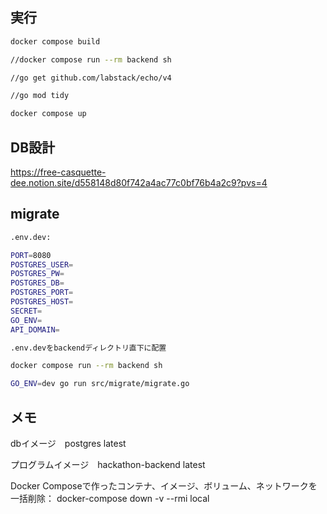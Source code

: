 ## 実行
```sh
docker compose build

//docker compose run --rm backend sh

//go get github.com/labstack/echo/v4

//go mod tidy 

docker compose up 
```

## DB設計
https://free-casquette-dee.notion.site/d558148d80f742a4ac77c0bf76b4a2c9?pvs=4

## migrate
```sh
.env.dev:

PORT=8080
POSTGRES_USER=
POSTGRES_PW=
POSTGRES_DB=
POSTGRES_PORT=
POSTGRES_HOST=
SECRET=
GO_ENV=
API_DOMAIN=
```

```sh
.env.devをbackendディレクトリ直下に配置

docker compose run --rm backend sh

GO_ENV=dev go run src/migrate/migrate.go
```

## メモ
dbイメージ　postgres latest 

プログラムイメージ　hackathon-backend latest

Docker Composeで作ったコンテナ、イメージ、ボリューム、ネットワークを一括削除：
docker-compose down -v --rmi local
